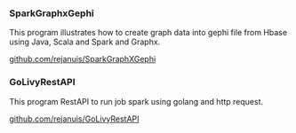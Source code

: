 ### SparkGraphxGephi
<p>This program illustrates how to create graph data into gephi file from Hbase using Java, Scala and Spark and Graphx.</p>
<a href="https://github.com/rejanuis/SparkGraphXGephi">github.com/rejanuis/SparkGraphXGephi</a>

### GoLivyRestAPI
<p>This program RestAPI to run job spark using golang and http request.</p>
<a href="https://github.com/rejanuis/GoLivyRestAPI">github.com/rejanuis/GoLivyRestAPI</a>
